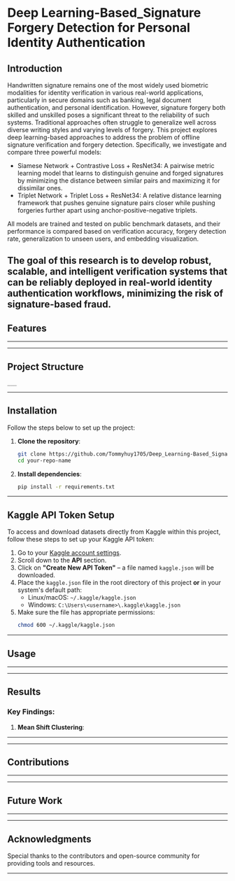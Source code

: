 # Deep Learning-Based_Signature Forgery Detection for Personal Identity Authentication
## Introduction  

Handwritten signature remains one of the most widely used biometric modalities for identity verification in various real-world applications, particularly in secure domains such as banking, legal document authentication, and personal identification. However, signature forgery both skilled and unskilled poses a significant threat to the reliability of such systems. Traditional approaches often struggle to generalize well across diverse writing styles and varying levels of forgery.
This project explores deep learning-based approaches to address the problem of offline signature verification and forgery detection. Specifically, we investigate and compare three powerful models:

- Siamese Network + Contrastive Loss + ResNet34: A pairwise metric learning model that learns to distinguish genuine and forged signatures by minimizing the distance between similar pairs and maximizing it for dissimilar ones.
- Triplet Network + Triplet Loss + ResNet34: A relative distance learning framework that pushes genuine signature pairs closer while pushing forgeries further apart using anchor-positive-negative triplets.

All models are trained and tested on public benchmark datasets, and their performance is compared based on verification accuracy, forgery detection rate, generalization to unseen users, and embedding visualization.

The goal of this research is to develop robust, scalable, and intelligent verification systems that can be reliably deployed in real-world identity authentication workflows, minimizing the risk of signature-based fraud.
---

## **Features**
___

---

## Project Structure  
```plaintext
___
```

---

## **Installation**
Follow the steps below to set up the project:

1. **Clone the repository**:  
   ```bash
   git clone https://github.com/Tommyhuy1705/Deep_Learning-Based_Signature_Forgery_Detection_for_Personal_Identity_Authentication.git
   cd your-repo-name
   ```

2. **Install dependencies**:  
   ```bash
   pip install -r requirements.txt
   ```

---

## **Kaggle API Token Setup**

To access and download datasets directly from Kaggle within this project, follow these steps to set up your Kaggle API token:

1. Go to your [Kaggle account settings](https://www.kaggle.com/account).
2. Scroll down to the **API** section.
3. Click on **"Create New API Token"** – a file named `kaggle.json` will be downloaded.
4. Place the `kaggle.json` file in the root directory of this project **or** in your system's default path:  
   - Linux/macOS: `~/.kaggle/kaggle.json`  
   - Windows: `C:\Users\<username>\.kaggle\kaggle.json`
5. Make sure the file has appropriate permissions:  
   ```bash
   chmod 600 ~/.kaggle/kaggle.json

---

## **Usage**
___

---

## **Results**
### Key Findings:
1. **Mean Shift Clustering**:

___
 
---

## **Contributions**
___

---

## **Future Work**
___

---

## **Acknowledgments**
Special thanks to the contributors and open-source community for providing tools and resources.

--- 


